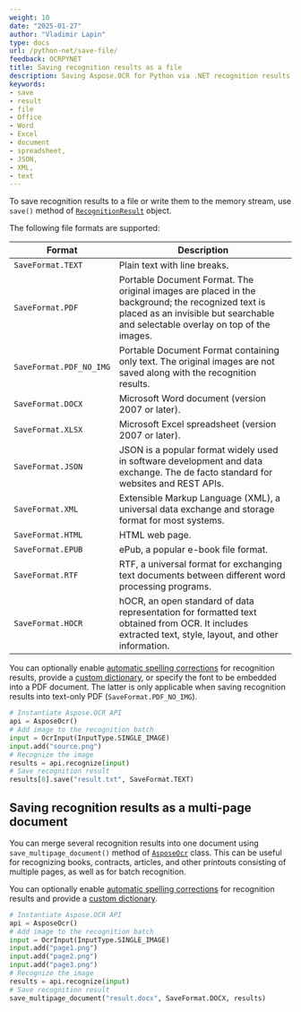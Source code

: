 ```yaml
---
weight: 10
date: "2025-01-27"
author: "Vladimir Lapin"
type: docs
url: /python-net/save-file/
feedback: OCRPYNET
title: Saving recognition results as a file
description: Saving Aspose.OCR for Python via .NET recognition results as PDF, text, Word, or Excel documents, as well as XML and JSON files.
keywords:
- save
- result
- file
- Office
- Word
- Excel
- document
- spreadsheet,
- JSON,
- XML,
- text
---
```


To save recognition results to a file or write them to the memory stream, use `save()` method of [`RecognitionResult`](https://reference.aspose.com/ocr/python-net/aspose.ocr/recognitionresult/) object.

The following file formats are supported:

Format | Description
------ | -----------
`SaveFormat.TEXT` | Plain text with line breaks.
`SaveFormat.PDF` | Portable Document Format. The original images are placed in the background; the recognized text is placed as an invisible but searchable and selectable overlay on top of the images.
`SaveFormat.PDF_NO_IMG` | Portable Document Format containing only text. The original images are not saved along with the recognition results.
`SaveFormat.DOCX` | Microsoft Word document (version 2007 or later).
`SaveFormat.XLSX` | Microsoft Excel spreadsheet (version 2007 or later).
`SaveFormat.JSON` | JSON is a popular format widely used in software development and data exchange. The de facto standard for websites and REST APIs.
`SaveFormat.XML` | Extensible Markup Language (XML), a universal data exchange and storage format for most systems.
`SaveFormat.HTML` | HTML web page.
`SaveFormat.EPUB` | ePub, a popular e-book file format.
`SaveFormat.RTF` | RTF, a universal format for exchanging text documents between different word processing programs.
`SaveFormat.HOCR` | hOCR, an open standard of data representation for formatted text obtained from OCR. It includes extracted text, style, layout, and other information.

You can optionally enable [automatic spelling corrections](/ocr/python-net/automatic-spelling-correction/) for recognition results, provide a [custom dictionary](/ocr/python-net/dictionaries/), or specify the font to be embedded into a PDF document. The latter is only applicable when saving recognition results into text-only PDF (`SaveFormat.PDF_NO_IMG`).

```python
# Instantiate Aspose.OCR API
api = AsposeOcr()
# Add image to the recognition batch
input = OcrInput(InputType.SINGLE_IMAGE)
input.add("source.png")
# Recognize the image
results = api.recognize(input)
# Save recognition result
results[0].save("result.txt", SaveFormat.TEXT)
```

## Saving recognition results as a multi-page document

You can merge several recognition results into one document using `save_multipage_document()` method of [`AsposeOcr`](https://reference.aspose.com/ocr/python-net/aspose.ocr/asposeocr/) class. This can be useful for recognizing books, contracts, articles, and other printouts consisting of multiple pages, as well as for batch recognition.

You can optionally enable [automatic spelling corrections](/ocr/python-net/automatic-spelling-correction/) for recognition results and provide a [custom dictionary](/ocr/python-net/dictionaries/).

```python
# Instantiate Aspose.OCR API
api = AsposeOcr()
# Add image to the recognition batch
input = OcrInput(InputType.SINGLE_IMAGE)
input.add("page1.png")
input.add("page2.png")
input.add("page3.png")
# Recognize the image
results = api.recognize(input)
# Save recognition result
save_multipage_document("result.docx", SaveFormat.DOCX, results)
```
